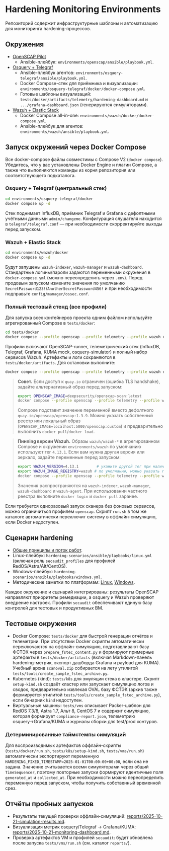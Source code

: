 # Hardening Monitoring Environments

Репозиторий содержит инфраструктурные шаблоны и автоматизацию для мониторинга hardening-процессов.

## Окружения
- [OpenSCAP Pilot](environments/openscap/README.md)
  - Ansible-плейбук: `environments/openscap/ansible/playbook.yml`.
- [Osquery + Telegraf](environments/osquery-telegraf/README.md)
  - Ansible-плейбук агентов: `environments/osquery-telegraf/ansible/playbook.yml`.
  - Docker Compose-стек для приёмника и визуализации: `environments/osquery-telegraf/docker/docker-compose.yml`.
  - Готовые шаблоны визуализаций: `tests/docker/artifacts/telemetry/hardening-dashboard.md` и `.../grafana-dashboard.json` (генерируются симуляторами).
- [Wazuh + Elastic Stack](environments/wazuh/README.md)
  - Docker Compose all-in-one: `environments/wazuh/docker/docker-compose.yml`.
  - Ansible-плейбук для агентов: `environments/wazuh/ansible/playbook.yml`.

## Запуск окружений через Docker Compose

Все docker-compose файлы совместимы с Compose V2 (`docker compose`). Убедитесь, что у вас установлены Docker Engine и плагин Compose, а также что выполняются команды из корня репозитория или соответствующего подкаталога.

### Osquery + Telegraf (центральный стек)

```bash
cd environments/osquery-telegraf/docker
docker compose up -d
```

Стек поднимает InfluxDB, приёмник Telegraf и Grafana с дефолтными учётными данными `admin/changeme`. Конфигурация слушателя находится в `telegraf/telegraf.conf` — при необходимости скорректируйте выходы перед запуском.

### Wazuh + Elastic Stack

```bash
cd environments/wazuh/docker
docker compose up -d
```

Будут запущены `wazuh-indexer`, `wazuh-manager` и `wazuh-dashboard`. Стандартные логины/пароли задаются переменными окружения в `docker-compose.yml` (можно переопределить через `.env`). Перед продовым запуском измените значения по умолчанию `SecretPassword123!`/`AnotherSecretPassword456!` и при необходимости подправьте `config/manager/ossec.conf`.

### Полный тестовый стенд (все профили)

Для запуска всех контейнеров проекта одним файлом используйте агрегированный Compose в `tests/docker`:

```bash
cd tests/docker
docker compose --profile openscap --profile telemetry --profile wazuh up -d
```

Профили включают OpenSCAP-runner, телеметрический стек (InfluxDB, Telegraf, Grafana, KUMA mock, osquery-simulator) и полный набор сервисов Wazuh. Артефакты и логи сохраняются в `tests/docker/artifacts`. Для остановки выполните:

```bash
docker compose --profile openscap --profile telemetry --profile wazuh down
```

> **Совет.** Если доступ к `quay.io` ограничен (ошибка TLS handshake), задайте альтернативный образ перед запуском:
> 
> ```bash
> export OPENSCAP_IMAGE=deepsecurity/openscap-scan:latest
> docker compose --profile openscap --profile telemetry --profile wazuh up -d
> ```
> 
> Compose подставит значение переменной вместо дефолтного `quay.io/openscap/openscap:1.3.9`. Можно указать собственный реестр или локальный образ (`OPENSCAP_IMAGE=localhost:5000/openscap:custom`) и предварительно выполнить `docker pull`/`docker load`.

> **Пинning версии Wazuh.** Образы `wazuh/wazuh-*` в агрегированном Compose и окружении `environments/wazuh` по умолчанию используют тег `4.13.1`. Если вам нужна другая версия или зеркало, задайте переменные перед запуском:
>
> ```bash
> export WAZUH_VERSION=4.13.1        # укажите другой тег при наличии альтернативной сборки
> export WAZUH_IMAGE_REGISTRY=wazuh # по умолчанию, можно указать registry.example.com/wazuh
> docker compose --profile openscap --profile telemetry --profile wazuh up -d
> ```
>
> Значения распространяются на `wazuh-indexer`, `wazuh-manager`, `wazuh-dashboard` и `wazuh-agent`. При использовании частного реестра выполните `docker login` и `docker pull` заранее.

Если требуется одноразовый запуск сканера без фоновых сервисов, можно ограничиться профилем `openscap`. Скрипт `run.sh` в том же каталоге автоматически переключит систему в оффлайн-симуляцию, если Docker недоступен.

## Сценарии hardening
- [Общие принципы и поток работ](hardening-scenarios/README.md).
- Linux-плейбук: `hardening-scenarios/ansible/playbooks/linux.yml` (включая роль `secaudit_profiles` для профилей RedOS/Astra/Alt/CentOS).
- Windows-плейбук: `hardening-scenarios/ansible/playbooks/windows.yml`.
- Методические заметки по платформам: [Linux](hardening-scenarios/linux.md), [Windows](hardening-scenarios/windows.md).

Каждое окружение и сценарий интегрированы: результаты OpenSCAP направляют приоритеты ремедиации, а osquery и Wazuh проверяют внедрение настроек. Профили `secaudit` обеспечивают единую базу контролей для тестовых и продуктивных ВМ.

## Тестовые окружения
- Docker Compose: `tests/docker` для быстрой генерации отчётов и телеметрии. При отсутствии Docker скрипты автоматически
  переключаются на оффлайн-симуляцию, подготавливают базу ФСТЭК через `prepare_fstec_content.py` и формируют примерные артефакты
  в `tests/docker/artifacts` (включая Markdown-панель hardening-метрик, экспорт дашборда Grafana и payload для KUMA). Учебный архив `scanoval.zip` собирается на лету утилитой `tests/tools/create_sample_fstec_archive.py`.
- Kubernetes (kind): `tests/k8s` для эмуляции стека в кластере. Скрипт `setup-kind.sh` создаёт кластер или запускает симуляцию
  логов и сводок, предварительно извлекая OVAL базу ФСТЭК (архив также формируется утилитой `tests/tools/create_sample_fstec_archive.py`), если бинарник `kind` недоступен.
- Виртуальные машины: `tests/vms` описывает Packer-шаблон для RedOS 7.3/8, Astra 1.7, Альт 8, CentOS 7 и содержит симуляцию, которая формирует `compliance-report.json`, телеметрию osquery→Grafana/KUMA и журналы сборки для test/prod контуров.

### Детерминированные таймстемпы симуляций

Для воспроизводимых артефактов оффлайн-скрипты (`tests/docker/run.sh`, `tests/k8s/setup-kind.sh`, `tests/vms/run.sh`) автоматически экспортируют переменную `HARDENING_FIXED_TIMESTAMP=2025-01-01T00:00:00+00:00`, если она не задана. Значение считывается всеми симуляторами через общий `TimeSequencer`, поэтому повторные запуски формируют идентичные поля `generated_at` и `collected_at`. При необходимости можно переопределить переменную перед запуском, чтобы получить собственный временной срез.

## Отчёты пробных запусков
- Результаты текущей проверки оффлайн-симуляций: [reports/2025-10-21-simulation-results.md](reports/2025-10-21-simulation-results.md).
- Визуализация метрик osquery/Telegraf -> Grafana/KUMA: [reports/2025-10-21-monitoring-dashboard.md](reports/2025-10-21-monitoring-dashboard.md).
- Проверка артефактов VM и профилей `secaudit`: будет обновлена после запуска `tests/vms/run.sh` (см. каталог `reports/`).
